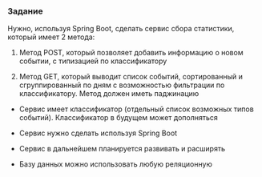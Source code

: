 ### Задание

Нужно, используя Spring Boot, сделать сервис сбора статистики, который имеет 2 метода:

1. Метод POST, который позволяет добавить информацию о новом событии, с типизацией по классификатору

2. Метод GET, который выводит список событий, сортированный и сгруппированный по дням 
   с возможностью фильтрации по классификатору. Метод должен иметь паджинацию

* Сервис имеет классификатор (отдельный список возможных типов событий). Классификатор в будущем может дополняться

* Сервис нужно сделать используя Spring Boot

* Сервис в дальнейшем планируется развивать и расширять

* Базу данных можно использовать любую реляционную
